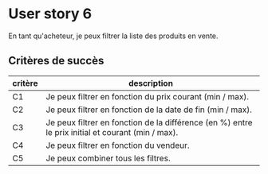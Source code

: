 # User story 6

En tant qu'acheteur, je peux filtrer la liste des produits en vente.

## Critères de succès

| critère | description                                                                                       |
| ------- | ------------------------------------------------------------------------------------------------- |
| C1      | Je peux filtrer en fonction du prix courant (min / max).                                          |
| C2      | Je peux filtrer en fonction de la date de fin (min / max).                                        |
| C3      | Je peux filtrer en fonction de la différence (en %) entre le prix initial et courant (min / max). |
| C4      | Je peux filtrer en fonction du vendeur.                                                           |
| C5      | Je peux combiner tous les filtres.                                                                |
